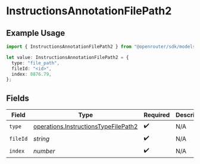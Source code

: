 # InstructionsAnnotationFilePath2

## Example Usage

```typescript
import { InstructionsAnnotationFilePath2 } from "@openrouter/sdk/models/operations";

let value: InstructionsAnnotationFilePath2 = {
  type: "file_path",
  fileId: "<id>",
  index: 8876.79,
};
```

## Fields

| Field                                                                                        | Type                                                                                         | Required                                                                                     | Description                                                                                  |
| -------------------------------------------------------------------------------------------- | -------------------------------------------------------------------------------------------- | -------------------------------------------------------------------------------------------- | -------------------------------------------------------------------------------------------- |
| `type`                                                                                       | [operations.InstructionsTypeFilePath2](../../models/operations/instructionstypefilepath2.md) | :heavy_check_mark:                                                                           | N/A                                                                                          |
| `fileId`                                                                                     | *string*                                                                                     | :heavy_check_mark:                                                                           | N/A                                                                                          |
| `index`                                                                                      | *number*                                                                                     | :heavy_check_mark:                                                                           | N/A                                                                                          |